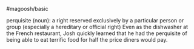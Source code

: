 #magoosh/basic

perquisite (noun): a right reserved exclusively by a particular person or group (especially a hereditary or 
official right) 
Even as the dishwasher at the French restaurant, Josh quickly learned that he had the perquisite of being 
able to eat terrific food for half the price diners would pay. 

